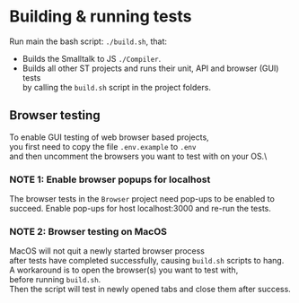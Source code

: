 # Building & running tests

Run main the bash script: `./build.sh`, that:
- Builds the Smalltalk to JS `./Compiler`.
- Builds all other ST projects and runs their unit, API and browser (GUI) tests\
  by calling the `build.sh` script in the project folders.

## Browser testing

To enable GUI testing of web browser based projects,\
you first need to copy the file `.env.example` to `.env`\
and then uncomment the browsers you want to test with on your OS.\

### NOTE 1: Enable browser popups for localhost

The browser tests in the `Browser` project need pop-ups to be enabled to succeed.
Enable pop-ups for host localhost:3000 and re-run the tests.

### NOTE 2: Browser testing on MacOS

MacOS will not quit a newly started browser process\
after tests have completed successfully, causing `build.sh` scripts to hang.\
A workaround is to open the browser(s) you want to test with,\
before running `build.sh`.\
Then the script will test in newly opened tabs and close them after success.
